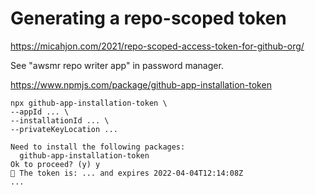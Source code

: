 # Generating a repo-scoped token

https://micahjon.com/2021/repo-scoped-access-token-for-github-org/

See "awsmr repo writer app" in password manager.

https://www.npmjs.com/package/github-app-installation-token

```
npx github-app-installation-token \
--appId ... \
--installationId ... \
--privateKeyLocation ...
```

```
Need to install the following packages:
  github-app-installation-token
Ok to proceed? (y) y
💫 The token is: ... and expires 2022-04-04T12:14:08Z
...
```
